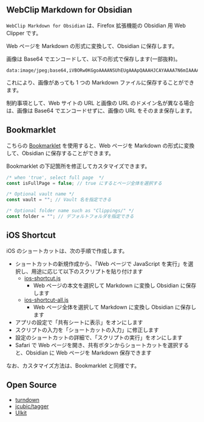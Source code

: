 ## WebClip Markdown for Obsidian

`WebClip Markdown for Obsidian` は、Firefox 拡張機能の Obsidian 用 Web Clipper です。

Web ページを Markdown の形式に変換して、Obsidian に保存します。

画像は Base64 でエンコードして、以下の形式で保存します(一部抜粋)。

```
data:image/jpeg;base64,iVBORw0KGgoAAAANSUhEUgAAApQAAAHJCAYAAAA7N6mIAAAAAXNSR0IArs4c6QAAAARnQU1BAACxjwv8YQUAAAAJcEhZcwAADsMAAA7DAcdvqGQAAP+lSURBVHhe7J0FYBVHF4UPJLi7u7t...
```

これにより、画像があっても 1 つの Markdown ファイルに保存することができます。

制約事項として、Web サイトの URL と画像の URL のドメイン名が異なる場合は、画像は Base64 でエンコードせずに、画像の URL をそのまま保存します。

## Bookmarklet

こちらの [Bookmarklet](bookmarklet.js) を使用すると、Web ページを Markdown の形式に変換して、Obsidian に保存することができます。

Bookmarklet の下記箇所を修正してカスタマイズできます。

```javascript
/* when 'true', select full page  */
const isFullPage = false; // true にするとページ全体を選択する

/* Optional vault name */
const vault = ""; // Vault 名を指定できる

/* Optional folder name such as "Clippings/" */
const folder = ""; // デフォルトフォルダを指定できる
```

## iOS Shortcut

iOS のショートカットは、次の手順で作成します。

- ショートカットの新規作成から、「Web ページで JavaScript を実行」を選択し、用途に応じて以下のスクリプトを貼り付けます
  - [ios-shortcut.js](ios-shortcut.js)
    - Web ページの本文を選択して Markdown に変換し Obsidian に保存します
  - [ios-shortcut-all.js](ios-shortcut-all.js)
    - Web ページ全体を選択して Markdown に変換し Obsidian に保存します
- アプリの設定で「共有シートに表示」をオンにします
- スクリプトの入力を「ショートカットの入力」に修正します
- 設定のショートカットの詳細で、「スクリプトの実行」をオンにします
- Safari で Web ページを開き、共有ボタンからショートカットを選択すると、Obsidian に Web ページを Markdown 保存できます

なお、カスタマイズ方法は、Bookmarklet と同様です。

## Open Source

- [turndown](https://github.com/mixmark-io/turndown)
- [jcubic/tagger](https://github.com/jcubic/tagger)
- [UIkit](https://getuikit.com/)
